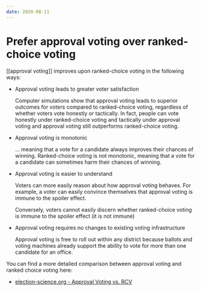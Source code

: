```yaml
---
date: 2020-08-11
---
```


# Prefer approval voting over ranked-choice voting

[[approval voting]] improves upon ranked-choice voting in the following ways:

* Approval voting leads to greater voter satisfaction

  Computer simulations show that approval voting leads to superior outcomes for
  voters compared to ranked-choice voting, regardless of whether voters vote
  honestly or tactically.  In fact, people can vote honestly under ranked-choice
  voting and tactically under approval voting and approval voting still
  outperforms ranked-choice voting.

* Approval voting is monotonic

  … meaning that a vote for a candidate always improves their chances of
  winning.  Ranked-choice voting is not monotonic, meaning that a vote for a
  candidate can sometimes harm their chances of winning.

* Approval voting is easier to understand

  Voters can more easily reason about how approval voting behaves.  For example,
  a voter can easily convince themselves that approval voting is immune to the
  spoiler effect.

  Conversely, voters cannot easily discern whether ranked-choice voting is
  immune to the spoiler effect (it is not immune)

* Approval voting requires no changes to existing voting infrastructure

  Approval voting is free to roll out within any district because ballots and
  voting machines already support the ability to vote for more than one
  candidate for an office.

You can find a more detailed comparison between approval voting and ranked
choice voting here:

* [election-science.org - Approval Voting vs. RCV](https://www.electionscience.org/library/approval-voting-versus-irv/)
